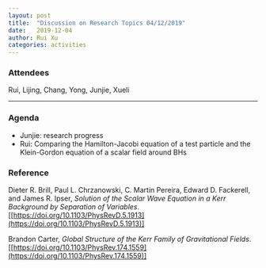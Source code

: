 ```yaml
---
layout: post
title:  "Discussion on Research Topics 04/12/2019"
date:   2019-12-04
author: Rui Xu
categories: activities
---
```



### Attendees

Rui, Lijing, Chang, Yong, Junjie, Xueli

---

### Agenda

- Junjie: research progress
- Rui: Comparing the Hamilton-Jacobi equation of a test particle and the Klein-Gordon equation of a scalar field around BHs

### Reference

Dieter R. Brill, Paul L. Chrzanowski, C. Martin Pereira, Edward D. Fackerell, and James R. Ipser, *Solution of the Scalar Wave Equation in a Kerr Background by Separation of Variables*. [[https://doi.org/10.1103/PhysRevD.5.1913](https://doi.org/10.1103/PhysRevD.5.1913)] 

Brandon Carter, *Global Structure of the Kerr Family of Gravitational Fields*. [[https://doi.org/10.1103/PhysRev.174.1559](https://doi.org/10.1103/PhysRev.174.1559)] 
